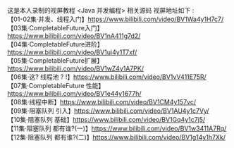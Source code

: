 这是本人录制的视屏教程 <Java 并发编程> 相关源码
视屏地址如下 :
<br>
【01-02集·并发、线程入门】https://www.bilibili.com/video/BV1Wa4y1H7c7/
<br>
【03集·CompletableFuture入门】https://www.bilibili.com/video/BV1nA411g7d2/
<br>
【04集·CompletableFuture进阶】https://www.bilibili.com/video/BV1ui4y1T7xf/
<br>
【05集·CompletableFuture扩展】https://www.bilibili.com/video/BV1wZ4y1A7PK/
<br>
【06集·这? 线程池 ? !】https://www.bilibili.com/video/BV1vV411E75R/
<br>
【07集·CompletableFuture 性能】https://www.bilibili.com/video/BV1e44y1677h/
<br>
【08集·线程中断】https://www.bilibili.com/video/BV1CM4y157vc/
<br>
【09集·阻塞队列 引入】https://www.bilibili.com/video/BV1AU4y1c7Vy/
<br>
【10集·阻塞队列 基础】https://www.bilibili.com/video/BV1Gq4y1c7j5/
<br>
【11集·阻塞队列 都有谁?(一)】https://www.bilibili.com/video/BV1w3411A7Rq/
<br>
【12集·阻塞队列 都有谁?(二)】https://www.bilibili.com/video/BV1g14y1h7Xk/
<br>